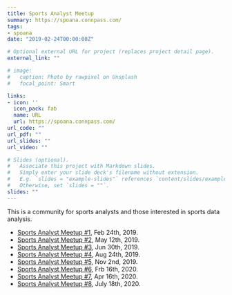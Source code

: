 ```yaml
---
title: Sports Analyst Meetup
summary: https://spoana.connpass.com/
tags:
- spoana
date: "2019-02-24T00:00:00Z"

# Optional external URL for project (replaces project detail page).
external_link: ""

# image:
#   caption: Photo by rawpixel on Unsplash
#   focal_point: Smart

links:
- icon: ''
  icon_pack: fab
  name: URL
  url: https://spoana.connpass.com/
url_code: ""
url_pdf: ""
url_slides: ""
url_video: ""

# Slides (optional).
#   Associate this project with Markdown slides.
#   Simply enter your slide deck's filename without extension.
#   E.g. `slides = "example-slides"` references `content/slides/example-slides.md`.
#   Otherwise, set `slides = ""`.
slides: ""
---
```


This is a community for sports analysts and those interested in sports data analysis.

- [Sports Analyst Meetup #1](https://upura.hatenablog.com/entry/2019/02/25/121000), Feb 24th, 2019.
- [Sports Analyst Meetup #2](https://upura.hatenablog.com/entry/2019/05/12/222331), May 12th, 2019.
- [Sports Analyst Meetup #3](https://upura.hatenablog.com/entry/2019/06/30/215844), Jun 30th, 2019.
- [Sports Analyst Meetup #4](https://upura.hatenablog.com/entry/2019/08/24/214442), Aug 24th, 2019.
- [Sports Analyst Meetup #5](https://upura.hatenablog.com/entry/2019/11/02/220842), Nov 2nd, 2019.
- [Sports Analyst Meetup #6](https://upura.hatenablog.com/entry/2020/02/17/120725), Frb 16th, 2020.
- [Sports Analyst Meetup #7](https://upura.hatenablog.com/entry/2020/04/17/190500), Apr 16th, 2020.
- [Sports Analyst Meetup #8](https://upura.hatenablog.com/entry/2020/07/19/090000), July 18th, 2020.
